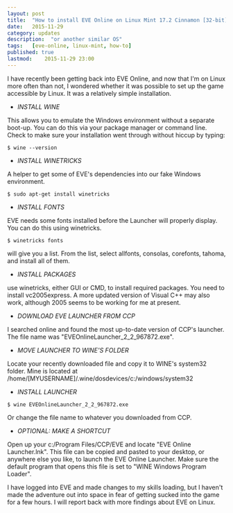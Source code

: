 ```yaml
---
layout: post
title:  "How to install EVE Online on Linux Mint 17.2 Cinnamon [32-bit]"
date:   2015-11-29
category: updates
description:  "or another similar OS"
tags:   [eve-online, linux-mint, how-to]
published: true
lastmod:	2015-11-29 23:00
---
```

I have recently been getting back into EVE Online, and now that I'm on Linux more often than not, I wondered whether it was possible to set up the game accessible by Linux.  It was a relatively simple installation.

-  *INSTALL WINE*

This allows you to emulate the Windows environment without a separate boot-up.  You can do this via your package manager or command line.  Check to make sure your installation went through without hiccup by typing:

`$ wine --version`

-  *INSTALL WINETRICKS*

A helper to get some of EVE's dependencies into our fake Windows environment.

`$ sudo apt-get install winetricks`

-  *INSTALL FONTS*

EVE needs some fonts installed before the Launcher will properly display.  You can do this using winetricks.

`$ winetricks fonts`

will give you a list.  From the list, select allfonts, consolas, corefonts, tahoma, and install all of them.

-  *INSTALL PACKAGES*

use winetricks, either GUI or CMD, to install required packages.  You need to install vc2005express.  A more updated version of Visual C++ may also work, although 2005 seems to be working for me at present.

-  *DOWNLOAD EVE LAUNCHER FROM CCP*

I searched online and found the most up-to-date version of CCP's launcher.  The file name was "EVEOnlineLauncher_2_2_967872.exe".

-  *MOVE LAUNCHER TO WINE'S FOLDER*

Locate your recently downloaded file and copy it to WINE's system32 folder.  Mine is located at /home/[MYUSERNAME]/.wine/dosdevices/c:/windows/system32

-  *INSTALL LAUNCHER*

`$ wine EVEOnlineLauncher_2_2_967872.exe`

Or change the file name to whatever you downloaded from CCP.

-  *OPTIONAL: MAKE A SHORTCUT*

Open up your c:/Program Files/CCP/EVE and locate "EVE Online Launcher.lnk".  This file can be copied and pasted to your desktop, or anywhere else you like, to launch the EVE Online Launcher.  Make sure the default program that opens this file is set to "WINE Windows Program Loader".

I have logged into EVE and made changes to my skills loading, but I haven't made the adventure out into space in fear of getting sucked into the game for a few hours.  I will report back with more findings about EVE on Linux.
